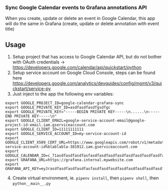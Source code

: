 ### Sync Google Calendar events to Grafana annotations API

When you create, update or delete an event in Google Calendar, this app will do the same in Grafana (create, update or delete annotation with event title)


## Usage
1. Setup project that has access to Google Calendar API, but do not bother with OAuth credentials -> https://developers.google.com/calendar/api/quickstart/python
2. Setup service account on Google Cloud Console, steps can be found here https://developers.google.com/analytics/devguides/config/mgmt/v3/quickstart/service-py
3. Just inject to the app the following env variables:

```
export GOOGLE_PROJECT_ID=google-calendar-grafana-sync
export GOOGLE_PRIVATE_KEY_ID=asdfasdfasdfgsdfgc
export GOOGLE_PRIVATE_KEY="-----BEGIN PRIVATE KEY-----\n......\n-----END PRIVATE KEY-----\n"
export GOOGLE_CLIENT_EMAIL=google-service-account-email@google-project-id-email.iam.gserviceaccount.com
export GOOGLE_CLIENT_ID=11111111111
export GOOGLE_SERVICE_ACCOUNT_ID=my-service-account-id
export GOOGLE_CLIENT_X509_CERT_URL=https://www.googleapis.com/robot/v1/metadata/x509/my-service-account-id%blablabla-381912.iam.gserviceaccount.com
export GOOGLE_CALENDAR_ID=c_71asdfasdfasdfasfasdfasdfasdfasdfasdfasdfasdfasdfasdf@group.calendar.google.com
export GRAFANA_URL=https://grafana.internal.mywebsite.com
export GRAFANA_API_KEY=eyJrasdfasdfasdfasdfasfasdfasdfasdfasdfasdfasdfasdfasdfasdfasdfMX0=
```

4. Create virtual environment, ie. `pipenv install`, then `pipenv shell`, then `python__main__.py`